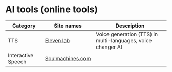 # AI tools (online tools)

|Category|Site names|Description|
|---|---|---|
|TTS|[Eleven lab](https://elevenlabs.io/)|Voice generation (TTS) in multi-languages, voice changer AI|
|Interactive Speech|[Soulmachines.com](https://www.soulmachines.com/)||

